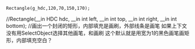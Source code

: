 	Rectangle(g_hdc,120,70,150,170);
//Rectangle(__in HDC hdc, __in int left, __in int top, __in int right, __in int bottom);
	//画出一个封闭的矩形，内部填充是画刷，外部线条是画笔
如果上下文没有用SelectObject选择其他画笔，和画刷
这个默认就是用宽为1的黑色画笔画矩形，内部填充空白？
